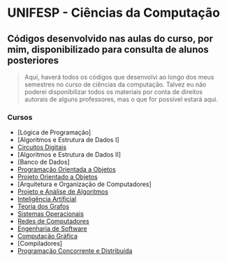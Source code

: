 # UNIFESP - Ciências da Computação

## Códigos desenvolvido nas aulas do curso, por mim, disponibilizado para consulta de alunos posteriores

> Aqui, haverá todos os códigos que desenvolvi ao longo dos meus semestres no curso de ciências da computação. Talvez eu não poderei disponibilizar todos os materiais por conta de direitos autorais de alguns professores, mas o que for possível estará aqui.

### Cursos

- [Lógica de Programação]
- [Algoritmos e Estrutura de Dados I]
- [Circuitos Digitais](src/CD-2020/)
- [Algoritmos e Estrutura de Dados II]
- [Banco de Dados]
- [Programação Orientada a Objetos](/src/POO-2020/)
- [Projeto Orientado a Objetos](/src/PROJOO-2021/)
- [Arquitetura e Organização de Computadores]
- [Projeto e Análise de Algoritmos](src/PAA-2021/)
- [Inteligência Artificial](src/IA-2022/)
- [Teoria dos Grafos](src/TG-2022/)
- [Sistemas Operacionais](src/SO-2022/)
- [Redes de Computadores](src/REDES-2021/)
- [Engenharia de Software](src/ProfSoft-2021/)
- [Computação Gráfica](src/CG-2021/)
- [Compiladores]
- [Programação Concorrente e Distribuída](src/PCD-2022/)
